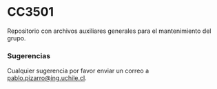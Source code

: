 # CC3501

Repositorio con archivos auxiliares generales para el mantenimiento del grupo.

### Sugerencias

Cualquier sugerencia por favor enviar un correo a [pablo.pizarro@ing.uchile.cl](mailto:pablo.pizarro@ing.uchile.cl).